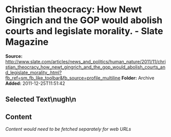 # Christian theocracy: How Newt Gingrich and the GOP would abolish courts and legislate morality. - Slate Magazine

**Source:** http://www.slate.com/articles/news_and_politics/human_nature/2011/11/christian_theocracy_how_newt_gingrich_and_the_gop_would_abolish_courts_and_legislate_morality_.html?fb_ref=sm_fb_like_toolbar&fb_source=profile_multiline
**Folder:** Archive
**Added:** 2011-12-25T11:51:42


## Selected Text\nugh\n

## Content
*Content would need to be fetched separately for web URLs*
